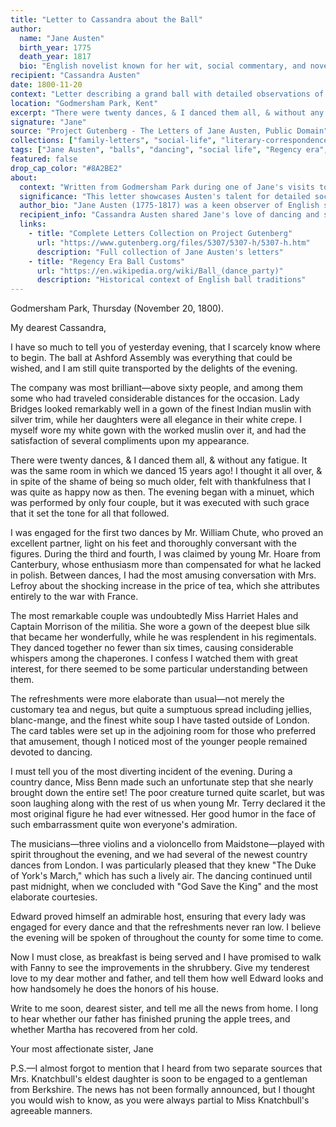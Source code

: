 ```yaml
---
title: "Letter to Cassandra about the Ball"
author:
  name: "Jane Austen"
  birth_year: 1775
  death_year: 1817
  bio: "English novelist known for her wit, social commentary, and novels including Pride and Prejudice and Emma"
recipient: "Cassandra Austen"
date: 1800-11-20
context: "Letter describing a grand ball with detailed observations of fashion, dancing, and social interactions"
location: "Godmersham Park, Kent"
excerpt: "There were twenty dances, & I danced them all, & without any fatigue. It was the same room in which we danced 15 years ago! I thought it all over, & in spite of the shame of being so much older, felt with thankfulness that I was quite as happy now as then."
signature: "Jane"
source: "Project Gutenberg - The Letters of Jane Austen, Public Domain"
collections: ["family-letters", "social-life", "literary-correspondence"]
tags: ["Jane Austen", "balls", "dancing", "social life", "Regency era", "fashion", "sisterly correspondence"]
featured: false
drop_cap_color: "#8A2BE2"
about:
  context: "Written from Godmersham Park during one of Jane's visits to her brother Edward's estate, this letter captures the elaborate social rituals of Regency-era balls with Austen's characteristic wit and keen social observation."
  significance: "This letter showcases Austen's talent for detailed social observation and her ability to find both humor and genuine joy in social gatherings. Her descriptions would later inform the memorable ball scenes in her novels."
  author_bio: "Jane Austen (1775-1817) was a keen observer of English social life during the Regency period. Her experiences at balls and social gatherings provided rich material for her novels."
  recipient_info: "Cassandra Austen shared Jane's love of dancing and social events, making her the perfect confidante for detailed descriptions of such occasions."
  links:
    - title: "Complete Letters Collection on Project Gutenberg"
      url: "https://www.gutenberg.org/files/5307/5307-h/5307-h.htm"
      description: "Full collection of Jane Austen's letters"
    - title: "Regency Era Ball Customs"
      url: "https://en.wikipedia.org/wiki/Ball_(dance_party)"
      description: "Historical context of English ball traditions"
---
```


Godmersham Park, Thursday (November 20, 1800).

My dearest Cassandra,

I have so much to tell you of yesterday evening, that I scarcely know where to begin. The ball at Ashford Assembly was everything that could be wished, and I am still quite transported by the delights of the evening.

The company was most brilliant—above sixty people, and among them some who had traveled considerable distances for the occasion. Lady Bridges looked remarkably well in a gown of the finest Indian muslin with silver trim, while her daughters were all elegance in their white crepe. I myself wore my white gown with the worked muslin over it, and had the satisfaction of several compliments upon my appearance.

There were twenty dances, & I danced them all, & without any fatigue. It was the same room in which we danced 15 years ago! I thought it all over, & in spite of the shame of being so much older, felt with thankfulness that I was quite as happy now as then. The evening began with a minuet, which was performed by only four couple, but it was executed with such grace that it set the tone for all that followed.

I was engaged for the first two dances by Mr. William Chute, who proved an excellent partner, light on his feet and thoroughly conversant with the figures. During the third and fourth, I was claimed by young Mr. Hoare from Canterbury, whose enthusiasm more than compensated for what he lacked in polish. Between dances, I had the most amusing conversation with Mrs. Lefroy about the shocking increase in the price of tea, which she attributes entirely to the war with France.

The most remarkable couple was undoubtedly Miss Harriet Hales and Captain Morrison of the militia. She wore a gown of the deepest blue silk that became her wonderfully, while he was resplendent in his regimentals. They danced together no fewer than six times, causing considerable whispers among the chaperones. I confess I watched them with great interest, for there seemed to be some particular understanding between them.

The refreshments were more elaborate than usual—not merely the customary tea and negus, but quite a sumptuous spread including jellies, blanc-mange, and the finest white soup I have tasted outside of London. The card tables were set up in the adjoining room for those who preferred that amusement, though I noticed most of the younger people remained devoted to dancing.

I must tell you of the most diverting incident of the evening. During a country dance, Miss Benn made such an unfortunate step that she nearly brought down the entire set! The poor creature turned quite scarlet, but was soon laughing along with the rest of us when young Mr. Terry declared it the most original figure he had ever witnessed. Her good humor in the face of such embarrassment quite won everyone's admiration.

The musicians—three violins and a violoncello from Maidstone—played with spirit throughout the evening, and we had several of the newest country dances from London. I was particularly pleased that they knew "The Duke of York's March," which has such a lively air. The dancing continued until past midnight, when we concluded with "God Save the King" and the most elaborate courtesies.

Edward proved himself an admirable host, ensuring that every lady was engaged for every dance and that the refreshments never ran low. I believe the evening will be spoken of throughout the county for some time to come.

Now I must close, as breakfast is being served and I have promised to walk with Fanny to see the improvements in the shrubbery. Give my tenderest love to my dear mother and father, and tell them how well Edward looks and how handsomely he does the honors of his house.

Write to me soon, dearest sister, and tell me all the news from home. I long to hear whether our father has finished pruning the apple trees, and whether Martha has recovered from her cold.

Your most affectionate sister,
Jane

P.S.—I almost forgot to mention that I heard from two separate sources that Mrs. Knatchbull's eldest daughter is soon to be engaged to a gentleman from Berkshire. The news has not been formally announced, but I thought you would wish to know, as you were always partial to Miss Knatchbull's agreeable manners.